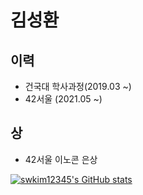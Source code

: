 # 김성환

## 이력

- 건국대 학사과정(2019.03 ~)
- 42서울 (2021.05 ~)

## 상

- 42서울 이노콘 은상


[![swkim12345's GitHub stats](https://github-readme-stats.vercel.app/api?username=swkim12345)](https://github.com/anuraghazra/github-readme-stats)

<!--![swkim12345's solved.ac stats](https://github-readme-solvedac.hyp3rflow.vercel.app/api/?handle=swkim12345)-->
